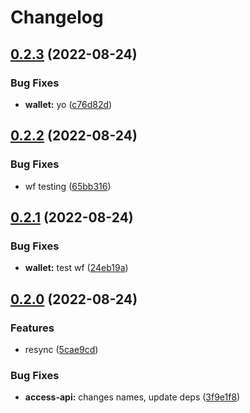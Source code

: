 # Changelog

## [0.2.3](https://github.com/web3-storage/ucan-protocol/compare/wallet-v0.2.2...wallet-v0.2.3) (2022-08-24)


### Bug Fixes

* **wallet:** yo ([c76d82d](https://github.com/web3-storage/ucan-protocol/commit/c76d82deb561527163d17664973318648e351097))

## [0.2.2](https://github.com/web3-storage/ucan-protocol/compare/wallet-v0.2.1...wallet-v0.2.2) (2022-08-24)


### Bug Fixes

* wf testing ([65bb316](https://github.com/web3-storage/ucan-protocol/commit/65bb31671f2e7475a0c7a353e5cbb8ba07855ddb))

## [0.2.1](https://github.com/web3-storage/ucan-protocol/compare/wallet-v0.2.0...wallet-v0.2.1) (2022-08-24)


### Bug Fixes

* **wallet:** test wf ([24eb19a](https://github.com/web3-storage/ucan-protocol/commit/24eb19a6d141ee0e74dac005560e055abc051181))

## [0.2.0](https://github.com/web3-storage/ucan-protocol/compare/wallet-v0.1.0...wallet-v0.2.0) (2022-08-24)


### Features

* resync ([5cae9cd](https://github.com/web3-storage/ucan-protocol/commit/5cae9cd55cfcc06046eb23a2f33931299dd07ff5))


### Bug Fixes

* **access-api:** changes names, update deps ([3f9e1f8](https://github.com/web3-storage/ucan-protocol/commit/3f9e1f800728f57a9b194154c1b2e0133aa5bca4))
